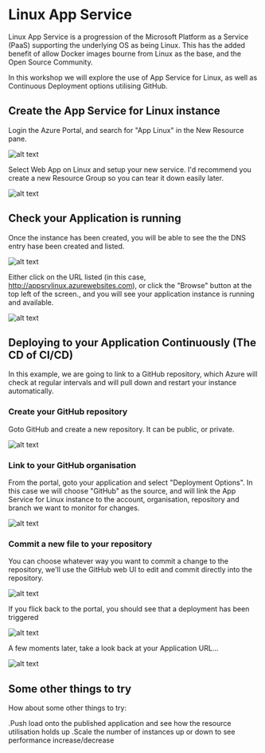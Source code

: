 # Linux App Service
Linux App Service is a progression of the Microsoft Platform as a Service (PaaS) supporting the underlying OS as being Linux.  This has the added benefit of allow Docker images bourne from Linux as the base, and the Open Source Community.

In this workshop we will explore the use of App Service for Linux, as well as Continuous Deployment options utilising GitHub.

## Create the App Service for Linux instance
Login the Azure Portal, and search for "App Linux" in the New Resource pane.


![alt text](https://github.com/justindavies/OSS-Partner-Day/blob/master/AppServiceLinux/choose_app_service.PNG?raw=true "Search for App Linux")

Select Web App on Linux and setup your new service.  I'd recommend you create a new Resource Group so you can tear it down easily later.

![alt text](https://github.com/justindavies/OSS-Partner-Day/blob/master/AppServiceLinux/add_svc_settings.PNG?raw=true "Enter your Settings")

## Check your Application is running
Once the instance has been created, you will be able to see the the DNS entry hase been created and listed.  

![alt text](https://github.com/justindavies/OSS-Partner-Day/blob/master/AppServiceLinux/check_running.PNG?raw=true "Get the App URL")

Either click on the URL listed (in this case, http://appsrvlinux.azurewebsites.com), or click the "Browse" button at the top left of the screen., and you will see your application instance is running and available.

![alt text](https://github.com/justindavies/OSS-Partner-Day/blob/master/AppServiceLinux/app_running.PNG?raw=true "Your app is up!")

## Deploying to your Application Continuously (The **CD** of CI/CD)
In this example, we are going to link to a GitHub repository, which Azure will check at regular intervals and will pull down and restart your instance automatically.

### Create your GitHub repository
Goto GitHub and create a new repository.  It can be public, or private.

![alt text](https://github.com/justindavies/OSS-Partner-Day/blob/master/AppServiceLinux/create_github_repo.PNG?raw=true "Create GitHub repo")

### Link to your GitHub organisation
From the portal, goto your application and select "Deployment Options".  In this case we will  choose "GitHub" as the source, and will link the App Service for Linux instance to the account, organisation, repository and branch we want to monitor for changes.

![alt text](https://github.com/justindavies/OSS-Partner-Day/blob/master/AppServiceLinux/setup_deployment.PNG?raw=true "Link GitHub source to AZ App instance")

### Commit a new file to your repository
You can choose whatever way you want to commit a change to the repository, we'll use the GitHub web UI to edit and commit directly into the repository.

![alt text](https://github.com/justindavies/OSS-Partner-Day/blob/master/AppServiceLinux/create_index_php.PNG?raw=true "Create index.php")

If you flick back to the portal, you should see that a deployment has been triggered

![alt text](https://github.com/justindavies/OSS-Partner-Day/blob/master/AppServiceLinux/update_from_repo.PNG?raw=true "Update from repository")

A few moments later, take a look back at your Application URL...

![alt text](https://github.com/justindavies/OSS-Partner-Day/blob/master/AppServiceLinux/website_pubished.PNG?raw=true "Your App is live")

## Some other things to try
How about some other things to try:

.Push load onto the published application and see how the resource utilisation holds up
.Scale the number of instances up or down to see performance increase/decrease